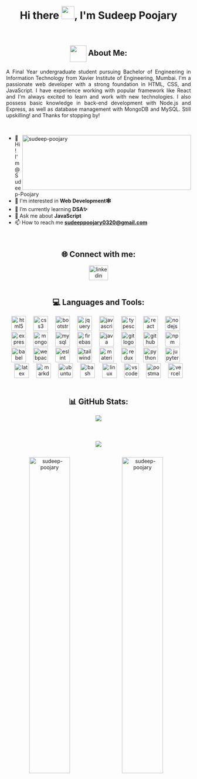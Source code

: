 <h1 align="center">Hi there <img src="https://github.com/TheDudeThatCode/TheDudeThatCode/blob/master/Assets/Hi.gif" width="35" />, I'm Sudeep Poojary</h1>

<br>

<h2 align="center"><img align="center" src="https://github.com/TheDudeThatCode/TheDudeThatCode/blob/master/Assets/Developer.gif" width="45" /> About Me: </h2>

<p style="text-align: justify">A Final Year undergraduate student pursuing Bachelor of Engineering in Information Technology from Xavier Institute of Engineering, Mumbai. I'm a passionate web developer with a strong foundation in HTML, CSS, and JavaScript. I have experience working with popular framework like React and I'm always excited to learn and work with new technologies. I also possess basic knowledge in back-end development with Node.js and Express, as well as database management with MongoDB and MySQL. Still upskilling! and Thanks for stopping by!</p> <br>

<p><img align="right" height="150" width="460" src="https://github-readme-stats.vercel.app/api/top-langs?username=sudeep-poojary&show_icons=true&locale=en&layout=compact&theme=algolia" alt="sudeep-poojary"/></p>

- 👋 Hi! I'm @Sudeep-Poojary
- 👀 I'm interested in **Web Development🕸️**
- 🌱 I’m currently learning **DSA✨**
- 💬 Ask me about **JavaScript**
- 📫 How to reach me **sudeeppoojary0320@gmail.com**

<br>


<h2 align="center"> 🌐 Connect with me: </h2>

<div align="center">
  <a href="https://linkedin.com/in/sudeep-poojary-3b5a7521b/" target="_blank">
    <img src="https://raw.githubusercontent.com/maurodesouza/profile-readme-generator/master/src/assets/icons/social/linkedin/default.svg" width="52" height="40" alt="linkedin logo"  />
  </a>
</div>

<br>

<h2 align="center"> 💻 Languages and Tools: </h2>

<div align="center">
 <img src="https://skillicons.dev/icons?i=html" height="40" alt="html5 logo"  />
  <img width="12" />

 <img src="https://skillicons.dev/icons?i=css" height="40" alt="css3 logo"  />
  <img width="12" />

  <img src="https://skillicons.dev/icons?i=bootstrap" height="40" alt="bootstrap logo"  />
  <img width="12" />

  <img src="https://skillicons.dev/icons?i=jquery" height="40" alt="jquery logo"  />
  <img width="12" />

   <img src="https://skillicons.dev/icons?i=js" height="40" alt="javascript logo"  />
  <img width="12" />

   <img src="https://skillicons.dev/icons?i=ts" height="40" alt="typescript logo"  />
  <img width="12" />

  <img src="https://skillicons.dev/icons?i=react" height="40" alt="react logo"  />
  <img width="12" />

  <img src="https://skillicons.dev/icons?i=nodejs" height="40" alt="nodejs logo"  />
  <img width="12" />

  <img src="https://skillicons.dev/icons?i=express" height="40" alt="express logo"  />
  <img width="12" />

  <img src="https://skillicons.dev/icons?i=mongodb" height="40" alt="mongodb logo"  />
  <img width="12" />

   <img src="https://skillicons.dev/icons?i=mysql" height="40" alt="mysql logo"  />
  <img width="12" />

  <img src="https://skillicons.dev/icons?i=firebase" height="40" alt="firebase logo"  />
  <img width="12" />

  <img src="https://skillicons.dev/icons?i=java" height="40" alt="java logo"  />
  <img width="12" /> 

  <img src="https://skillicons.dev/icons?i=git" height="40" alt="git logo"  />
  <img width="12" />
  
  <img src="https://skillicons.dev/icons?i=github" height="40" alt="github logo"  />
  <img width="12" />

   <img src="https://cdn.jsdelivr.net/gh/devicons/devicon/icons/npm/npm-original-wordmark.svg" height="40" alt="npm logo"  />
  <img width="12" />

   <img src="https://skillicons.dev/icons?i=babel" height="40" alt="babel logo"  />
  <img width="12" />

   <img src="https://skillicons.dev/icons?i=webpack" height="40" alt="webpack logo"  />
  <img width="12" />

   <img src="https://cdn.jsdelivr.net/gh/devicons/devicon/icons/eslint/eslint-original.svg" height="40" alt="eslint logo"  />
  <img width="12" />

   <img src="https://skillicons.dev/icons?i=tailwind" height="40" alt="tailwindcss logo"  />
  <img width="12" />

   <img src="https://skillicons.dev/icons?i=materialui" height="40" alt="materialui logo"  />
  <img width="12" />

   <img src="https://skillicons.dev/icons?i=redux" height="40" alt="redux logo"  />
  <img width="12" />

  <img src="https://skillicons.dev/icons?i=py" height="40" alt="python logo"  />
  <img width="12" />

  <img src="https://cdn.jsdelivr.net/gh/devicons/devicon/icons/jupyter/jupyter-original.svg" height="40" alt="jupyter logo"  />
  <img width="12" />

   <img src="https://skillicons.dev/icons?i=latex" height="40" alt="latex logo"  />
  <img width="12" />

  <img src="https://skillicons.dev/icons?i=md" height="40" alt="markdown logo"  />
  <img width="12" />

   <img src="https://cdn.jsdelivr.net/gh/devicons/devicon/icons/ubuntu/ubuntu-plain.svg" height="40" alt="ubuntu logo"  />
  <img width="12" />

   <img src="https://skillicons.dev/icons?i=bash" height="40" alt="bash logo"  />
  <img width="12" />

   <img src="https://skillicons.dev/icons?i=linux" height="40" alt="linux logo"  />
  <img width="12" />

   <img src="https://skillicons.dev/icons?i=vscode" height="40" alt="vscode logo"  />
  <img width="12" />
  
  <img src="https://skillicons.dev/icons?i=postman" height="40" alt="postman logo"  />
  <img width="12" />
 
  <img src="https://skillicons.dev/icons?i=vercel" height="40" alt="vercel logo"  />
</div>

<br>


<h2 align="center"> 📊 GitHub Stats:</h2>

<div align="center">

<div align="center">
  <img src="https://profile-counter.glitch.me/Sudeep-Poojary/count.svg?"  />

###
  
<br>

![](https://github-profile-trophy.vercel.app/?username=Sudeep-Poojary&theme=algolia&no-frame=false&no-bg=false&margin-w=4)
  
</div>

<p align="center"> <a href="https://twitter.com/" target="blank"><img src="https://img.shields.io/twitter/follow/?logo=twitter&style=for-the-badge&theme=algolia" alt="" /></a> </p>

<p ><img align="left" width="47%" src="https://github-readme-stats.vercel.app/api?username=sudeep-poojary&show_icons=true&locale=en&theme=algolia" alt="sudeep-poojary" /></p>

<p ><img width="47%" src="https://github-readme-streak-stats.herokuapp.com/?user=sudeep-poojary&theme=algolia" alt="sudeep-poojary" /></p>

<br>

